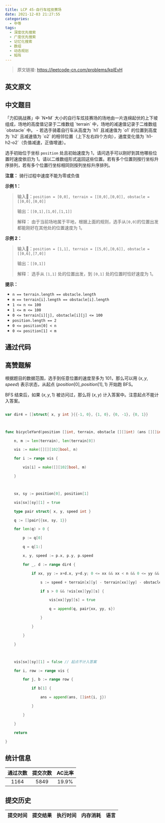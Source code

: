 ```yaml
---
title: LCP 45-自行车炫技赛场
date: 2021-12-03 21:27:55
categories:
  - 中等
tags:
  - 深度优先搜索
  - 广度优先搜索
  - 记忆化搜索
  - 数组
  - 动态规划
  - 矩阵
---
```


> 原文链接: https://leetcode-cn.com/problems/kplEvH


## 英文原文
<div></div>

## 中文题目
<div>「力扣挑战赛」中 `N*M` 大小的自行车炫技赛场的场地由一片连绵起伏的上下坡组成，场地的高度值记录于二维数组 `terrain` 中，场地的减速值记录于二维数组 `obstacle` 中。
- 若选手骑着自行车从高度为 `h1` 且减速值为 `o1` 的位置到高度为 `h2` 且减速值为 `o2` 的相邻位置（上下左右四个方向），速度变化值为 `h1-h2-o2`（负值减速，正值增速）。

选手初始位于坐标 `position` 处且初始速度为 1，请问选手可以刚好到其他哪些位置时速度依旧为 1。请以二维数组形式返回这些位置。若有多个位置则按行坐标升序排列，若有多个位置行坐标相同则按列坐标升序排列。

**注意：** 骑行过程中速度不能为零或负值

**示例 1：**
> 输入：`position = [0,0], terrain = [[0,0],[0,0]], obstacle = [[0,0],[0,0]]`
> 
> 输出：`[[0,1],[1,0],[1,1]]`
> 
> 解释：
> 由于当前场地属于平地，根据上面的规则，选手从`[0,0]`的位置出发都能刚好在其他处的位置速度为 1。

**示例 2：**
> 输入：`position = [1,1], terrain = [[5,0],[0,6]], obstacle = [[0,6],[7,0]]`
> 
> 输出：`[[0,1]]`
> 
> 解释：
> 选手从 `[1,1]` 处的位置出发，到 `[0,1]` 处的位置时恰好速度为 1。


**提示：**
- `n == terrain.length == obstacle.length`
- `m == terrain[i].length == obstacle[i].length`
- `1 <= n <= 100`
- `1 <= m <= 100`
- `0 <= terrain[i][j], obstacle[i][j] <= 100`
- `position.length == 2`
- `0 <= position[0] < n`
- `0 <= position[1] < m`</div>

## 通过代码
<RecoDemo>
</RecoDemo>


## 高赞题解
根据题目的数据范围，选手到任意位置的速度至多为 $101$，那么可以用 $(x,y,\textit{speed})$ 表示状态，从起点 $(\textit{position}[0],\textit{position}[1],1)$ 开始跑 BFS。

BFS 结束后，如果 $(x,y,1)$ 被访问过，那么将 $(x,y)$ 计入答案中。注意起点不能计入答案。

```go
var dir4 = []struct{ x, y int }{{-1, 0}, {1, 0}, {0, -1}, {0, 1}}

func bicycleYard(position []int, terrain, obstacle [][]int) (ans [][]int) {
	n, m := len(terrain), len(terrain[0])
	vis := make([][][102]bool, n)
	for i := range vis {
		vis[i] = make([][102]bool, m)
	}

	sx, sy := position[0], position[1]
	vis[sx][sy][1] = true
	type pair struct{ x, y, speed int }
	q := []pair{{sx, sy, 1}}
	for len(q) > 0 {
		p := q[0]
		q = q[1:]
		x, y, speed := p.x, p.y, p.speed
		for _, d := range dir4 {
			if xx, yy := x+d.x, y+d.y; 0 <= xx && xx < n && 0 <= yy && yy < m {
				s := speed + terrain[x][y] - terrain[xx][yy] - obstacle[xx][yy]
				if s > 0 && !vis[xx][yy][s] {
					vis[xx][yy][s] = true
					q = append(q, pair{xx, yy, s})
				}
			}
		}
	}

	vis[sx][sy][1] = false // 起点不计入答案
	for i, row := range vis {
		for j, b := range row {
			if b[1] {
				ans = append(ans, []int{i, j})
			}
		}
	}
	return
}
```

## 统计信息
| 通过次数 | 提交次数 | AC比率 |
| :------: | :------: | :------: |
|    1164    |    5849    |   19.9%   |

## 提交历史
| 提交时间 | 提交结果 | 执行时间 |  内存消耗  | 语言 |
| :------: | :------: | :------: | :--------: | :--------: |
